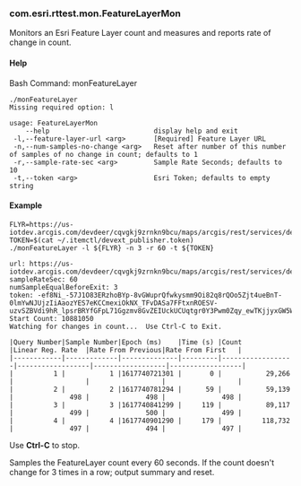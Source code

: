 ### com.esri.rttest.mon.FeatureLayerMon

Monitors an Esri Feature Layer count and measures and reports rate of change in count.

#### Help

Bash Command: monFeatureLayer

```
./monFeatureLayer
Missing required option: l

usage: FeatureLayerMon
    --help                          display help and exit
 -l,--feature-layer-url <arg>       [Required] Feature Layer URL
 -n,--num-samples-no-change <arg>   Reset after number of this number of samples of no change in count; defaults to 1
 -r,--sample-rate-sec <arg>         Sample Rate Seconds; defaults to 10
 -t,--token <arg>                   Esri Token; defaults to empty string
```

#### Example

```
FLYR=https://us-iotdev.arcgis.com/devdeer/cqvgkj9zrnkn9bcu/maps/arcgis/rest/services/devdeer_cqvg_planes1x500_lyr/FeatureServer/0
TOKEN=$(cat ~/.itemctl/devext_publisher.token)
./monFeatureLayer -l ${FLYR} -n 3 -r 60 -t ${TOKEN}
```

```
url: https://us-iotdev.arcgis.com/devdeer/cqvgkj9zrnkn9bcu/maps/arcgis/rest/services/devdeer_cqvg_planes1x500_lyr/FeatureServer/0
sampleRateSec: 60
numSampleEqualBeforeExit: 3
token: -ef8Ni_-57J1O83ERzhoBYp-8vGWuprQfwkysmm9Oi82q8rQOo5Zjt4ueBnT-0lmYwNJUjzIiAaozYES7eKCCmexiOkNX_TFvDASa7FFtxnROESV-uzvSZBVdi9hR_lpsrBRYfGFpL71Ggzmv8GvZEIUckUCUqtgr0Y3Pwm0Zqy_ewTKjjyxGW5Wayw7b1nEqv8_9wFX3cRTsHvAXpyqFC7Z_dxOK_2kd_6L0_D7kxs.
Start Count: 10881050
Watching for changes in count...  Use Ctrl-C to Exit.

|Query Number|Sample Number|Epoch (ms)    |Time (s) |Count             |Linear Reg. Rate  |Rate From Previous|Rate From First   |
|------------|-------------|--------------|---------|------------------|------------------|------------------|------------------|
|          1 |           1 |1617740721301 |       0 |           29,266 |                  |                  |                  |
|          2 |           2 |1617740781294 |      59 |           59,139 |              498 |              498 |              498 |
|          3 |           3 |1617740841299 |     119 |           89,117 |              499 |              500 |              499 |
|          4 |           4 |1617740901290 |     179 |          118,732 |              497 |              494 |              497 |
```

Use **Ctrl-C** to stop.

Samples the FeatureLayer count every 60 seconds. If the count doesn't change for 3 times in a row; output summary and reset. 

